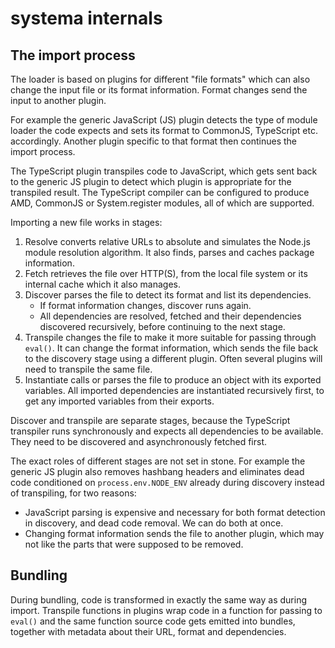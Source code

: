 # systema internals

## The import process

The loader is based on plugins for different "file formats" which can also
change the input file or its format information. Format changes send the input
to another plugin.

For example the generic JavaScript (JS) plugin detects the type of module
loader the code expects and sets its format to CommonJS, TypeScript etc.
accordingly. Another plugin specific to that format then continues the import
process.

The TypeScript plugin transpiles code to JavaScript, which gets sent back to
the generic JS plugin to detect which plugin is appropriate for the transpiled
result. The TypeScript compiler can be configured to produce AMD, CommonJS or
System.register modules, all of which are supported.

Importing a new file works in stages:

1. Resolve converts relative URLs to absolute and simulates the Node.js module
   resolution algorithm. It also finds, parses and caches package information.
2. Fetch retrieves the file over HTTP(S), from the local file system or its
   internal cache which it also manages.
3. Discover parses the file to detect its format and list its dependencies.
    - If format information changes, discover runs again.
    - All dependencies are resolved, fetched and their dependencies discovered
      recursively, before continuing to the next stage.
4. Transpile changes the file to make it more suitable for passing through
   `eval()`. It can change the format information, which sends the file back
   to the discovery stage using a different plugin. Often several plugins will
   need to transpile the same file.
5. Instantiate calls or parses the file to produce an object with its exported
   variables. All imported dependencies are instantiated recursively first, to
   get any imported variables from their exports.

Discover and transpile are separate stages, because the TypeScript transpiler
runs synchronously and expects all dependencies to be available. They need to
be discovered and asynchronously fetched first.

The exact roles of different stages are not set in stone. For example the
generic JS plugin also removes hashbang headers and eliminates dead code
conditioned on `process.env.NODE_ENV` already during discovery instead of
transpiling, for two reasons:

- JavaScript parsing is expensive and necessary for both format detection in
  discovery, and dead code removal. We can do both at once.
- Changing format information sends the file to another plugin, which may not
  like the parts that were supposed to be removed.

## Bundling

During bundling, code is transformed in exactly the same way as during import.
Transpile functions in plugins wrap code in a function for passing to `eval()`
and the same function source code gets emitted into bundles, together with
metadata about their URL, format and dependencies.

